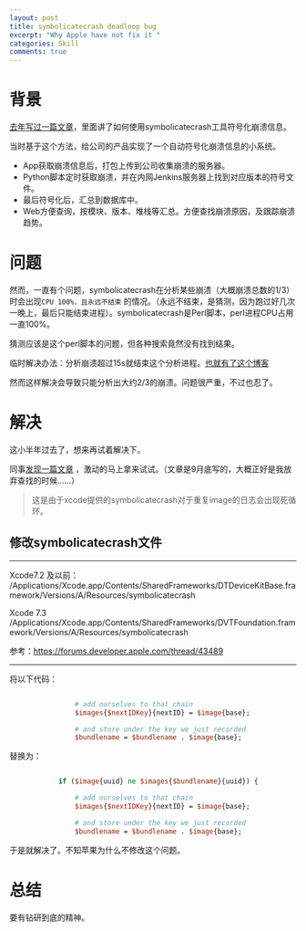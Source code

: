 ```yaml
---
layout: post
title: symbolicatecrash deadloop bug
excerpt: "Why Apple have not fix it "
categories: Skill
comments: true
---
```







# 背景

[去年写过一篇文章](
https://everettjf.github.io/2015/09/09/ios-plcrashreporter
)，里面讲了如何使用symbolicatecrash工具符号化崩溃信息。

当时基于这个方法，给公司的产品实现了一个自动符号化崩溃信息的小系统。

- App获取崩溃信息后，打包上传到公司收集崩溃的服务器。
- Python脚本定时获取崩溃，并在内网Jenkins服务器上找到对应版本的符号文件。
- 最后符号化后，汇总到数据库中。
- Web方便查询，按模块、版本、堆栈等汇总。方便查找崩溃原因，及跟踪崩溃趋势。

# 问题

然而，一直有个问题，symbolicatecrash在分析某些崩溃（大概崩溃总数的1/3）时会出现`CPU 100%，且永远不结束` 的情况。（永远不结束，是猜测，因为跑过好几次一晚上，最后只能结束进程）。symbolicatecrash是Perl脚本，perl进程CPU占用一直100%。

猜测应该是这个perl脚本的问题，但各种搜索竟然没有找到结果。

临时解决办法：分析崩溃超过15s就结束这个分析进程。[也就有了这个博客](https://everettjf.github.io/2016/01/29/python27-subprocess-timeout)

然而这样解决会导致只能分析出大约2/3的崩溃。问题很严重，不过也忍了。

# 解决

这小半年过去了，想来再试着解决下。

同事[发现一篇文章](http://blog.csdn.net/lucky_06/article/details/48805227
) ，激动的马上拿来试试。（文章是9月底写的，大概正好是我放弃查找的时候……）

> 这是由于xcode提供的symbolicatecrash对于重复image的日志会出现死循环。

## 修改symbolicatecrash文件

---

Xcode7.2 及以前：
/Applications/Xcode.app/Contents/SharedFrameworks/DTDeviceKitBase.framework/Versions/A/Resources/symbolicatecrash

Xcode 7.3
/Applications/Xcode.app/Contents/SharedFrameworks/DVTFoundation.framework/Versions/A/Resources/symbolicatecrash

参考：https://forums.developer.apple.com/thread/43489

---

将以下代码：

``` perl

                # add ourselves to that chain
                $images{$nextIDKey}{nextID} = $image{base};

                # and store under the key we just recorded
                $bundlename = $bundlename . $image{base};

```

替换为：

``` perl

            if ($image{uuid} ne $images{$bundlename}{uuid}) {

                # add ourselves to that chain
                $images{$nextIDKey}{nextID} = $image{base};

                # and store under the key we just recorded
                $bundlename = $bundlename . $image{base};
```


于是就解决了。不知苹果为什么不修改这个问题。       

# 总结

要有钻研到底的精神。
